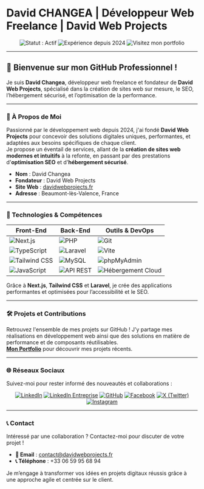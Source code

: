 # David CHANGEA | Développeur Web Freelance | David Web Projects

<p align="center">
  <img src="https://img.shields.io/badge/Statut-Actif-%2310759c?style=for-the-badge" alt="Statut : Actif" />
  <img src="https://img.shields.io/badge/Expérience-Depuis%202024-%2310759c?style=for-the-badge" alt="Expérience depuis 2024" />
  <img src="https://img.shields.io/badge/Portfolio-Visitez%20Mon%20Site-%23FF7A59?style=for-the-badge" alt="Visitez mon portfolio" />
</p>

---

## 👋 Bienvenue sur mon GitHub Professionnel !

Je suis **David Changea**, développeur web freelance et fondateur de **David Web Projects**, spécialisé dans la création de sites web sur mesure, le SEO, l’hébergement sécurisé, et l’optimisation de la performance.

---

### 🌟 À Propos de Moi

Passionné par le développement web depuis 2024, j'ai fondé **David Web Projects** pour concevoir des solutions digitales uniques, performantes, et adaptées aux besoins spécifiques de chaque client.  
Je propose un éventail de services, allant de la **création de sites web modernes et intuitifs** à la refonte, en passant par des prestations d'**optimisation SEO** et d'**hébergement sécurisé**.

- **Nom** : David Changea  
- **Fondateur** : David Web Projects  
- **Site Web** : [davidwebprojects.fr](https://www.davidwebprojects.fr)  
- **Adresse** : Beaumont-lès-Valence, France  

---

### 🚀 Technologies & Compétences

| Front-End                                   | Back-End                                 | Outils & DevOps                         |
|---------------------------------------------|------------------------------------------|-----------------------------------------|
| <img src="https://img.shields.io/badge/Next.js-%23000000.svg?style=for-the-badge&logo=nextdotjs&logoColor=white" alt="Next.js" /> | <img src="https://img.shields.io/badge/PHP-%23777BB4.svg?style=for-the-badge&logo=php&logoColor=white" alt="PHP" /> | <img src="https://img.shields.io/badge/Git-%23F05032.svg?style=for-the-badge&logo=git&logoColor=white" alt="Git" /> |
| <img src="https://img.shields.io/badge/TypeScript-%23007ACC.svg?style=for-the-badge&logo=typescript&logoColor=white" alt="TypeScript" /> | <img src="https://img.shields.io/badge/Laravel-%23FF2D20.svg?style=for-the-badge&logo=laravel&logoColor=white" alt="Laravel" /> | <img src="https://img.shields.io/badge/Vite-%23646CFF.svg?style=for-the-badge&logo=vite&logoColor=white" alt="Vite" /> |
| <img src="https://img.shields.io/badge/Tailwind%20CSS-%2306B6D4.svg?style=for-the-badge&logo=tailwindcss&logoColor=white" alt="Tailwind CSS" /> | <img src="https://img.shields.io/badge/MySQL-%234479A1.svg?style=for-the-badge&logo=mysql&logoColor=white" alt="MySQL" /> | <img src="https://img.shields.io/badge/phpMyAdmin-%236C78C3.svg?style=for-the-badge&logo=phpmyadmin&logoColor=white" alt="phpMyAdmin" /> |
| <img src="https://img.shields.io/badge/JavaScript-%23F7DF1E.svg?style=for-the-badge&logo=javascript&logoColor=black" alt="JavaScript" /> | <img src="https://img.shields.io/badge/API%20REST-%23E44D26.svg?style=for-the-badge&logo=api&logoColor=white" alt="API REST" /> | <img src="https://img.shields.io/badge/Cloud%20Hosting-%23FF9900.svg?style=for-the-badge&logo=cloud&logoColor=white" alt="Hébergement Cloud" /> |

Grâce à **Next.js**, **Tailwind CSS** et **Laravel**, je crée des applications performantes et optimisées pour l’accessibilité et le SEO.

---

### 🛠️ Projets et Contributions

Retrouvez l'ensemble de mes projets sur GitHub ! J’y partage mes réalisations en développement web ainsi que des solutions en matière de performance et de composants réutilisables.  
**[Mon Portfolio](https://portfolio.davidwebprojects.fr)** pour découvrir mes projets récents.

---

### 🌐 Réseaux Sociaux

Suivez-moi pour rester informé des nouveautés et collaborations :

<p align="center">
  <a href="https://www.linkedin.com/in/david-changea"><img src="https://img.shields.io/badge/-LinkedIn-%2300759c?style=for-the-badge&logo=linkedin&logoColor=white" alt="LinkedIn" /></a>
  <a href="https://www.linkedin.com/company/david-web-projects"><img src="https://img.shields.io/badge/-LinkedIn%20Entreprise-%2300759c?style=for-the-badge&logo=linkedin&logoColor=white" alt="LinkedIn Entreprise" /></a>
  <a href="https://github.com/DavidDevPro"><img src="https://img.shields.io/badge/-GitHub-%23181717?style=for-the-badge&logo=github&logoColor=white" alt="GitHub" /></a>
  <a href="https://www.facebook.com/DavidWebProjects/"><img src="https://img.shields.io/badge/-Facebook-%233b5998?style=for-the-badge&logo=facebook&logoColor=white" alt="Facebook" /></a>
  <a href="https://x.com/DavidWebProject"><img src="https://img.shields.io/badge/-X%20(Twitter)-%231DA1F2?style=for-the-badge&logo=x&logoColor=white" alt="X (Twitter)" /></a>
  <a href="https://www.instagram.com/davidwebprojects/"><img src="https://img.shields.io/badge/-Instagram-%23E1306C?style=for-the-badge&logo=instagram&logoColor=white" alt="Instagram" /></a>
</p>

---

### 📞 Contact

Intéressé par une collaboration ? Contactez-moi pour discuter de votre projet !

- **📧 Email** : [contact@davidwebprojects.fr](mailto:contact@davidwebprojects.fr)  
- **📞 Téléphone** : +33 06 59 95 68 94  

Je m’engage à transformer vos idées en projets digitaux réussis grâce à une approche agile et centrée sur le client.





